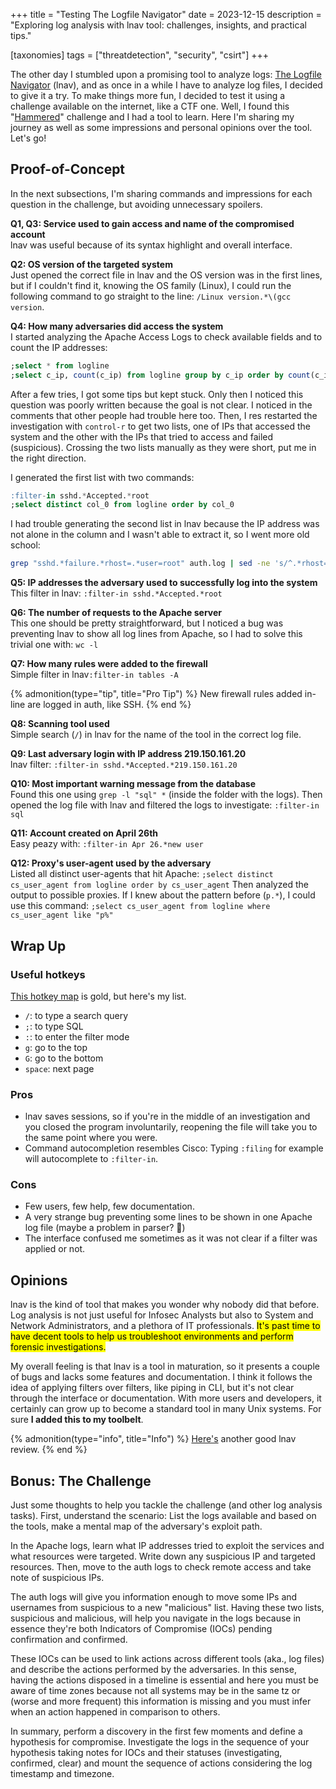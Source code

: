 +++
title = "Testing The Logfile Navigator"
date  = 2023-12-15
description = "Exploring log analysis with lnav tool: challenges, insights, and practical tips."

[taxonomies]
tags = ["threatdetection", "security", "csirt"]
+++


The other day I stumbled upon a promising tool to analyze logs: [The Logfile Navigator](https://lnav.org/) (lnav), and as once in a while I have to analyze log files, I decided to give it a try.  To make things more fun, I decided to test it using a challenge available on the internet, like a CTF one.  Well, I found this "[Hammered](https://cyberdefenders.org/blueteam-ctf-challenges/42)" challenge and I had a tool to learn.  Here I'm sharing my journey as well as some impressions and personal opinions over the tool.  Let's go!


## Proof-of-Concept
In the next subsections, I'm sharing commands and impressions for each question in the challenge, but avoiding unnecessary spoilers.

**Q1, Q3: Service used to gain access and name of the compromised account**  
lnav was useful because of its syntax highlight and overall interface.

**Q2: OS version of the targeted system**  
Just opened the correct file in lnav and the OS version was in the first lines, but if I couldn't find it, knowing the OS family (Linux), I could run the following command to go straight to the line: `/Linux version.*\(gcc version`.

**Q4: How many adversaries did access the system**  
I started analyzing the Apache Access Logs to check available fields and to count the IP addresses:  

```sql
;select * from logline
;select c_ip, count(c_ip) from logline group by c_ip order by count(c_ip) desc
```

After a few tries, I got some tips but kept stuck.  Only then I noticed this question was poorly written because the goal is not clear. I noticed in the comments that other people had trouble here too.  Then, I res restarted the investigation with `control-r` to get two lists, one of IPs that accessed the system and the other with the IPs that tried to access and failed (suspicious).  Crossing the two lists manually as they were short, put me in the right direction.

I generated the first list with two commands: 

```sql
:filter-in sshd.*Accepted.*root
;select distinct col_0 from logline order by col_0
```

I had trouble generating the second list in lnav because the IP address was not alone in the column and I wasn't able to extract it, so I went more old school:

```sh
grep "sshd.*failure.*rhost=.*user=root" auth.log | sed -ne 's/^.*rhost=\([0-9.]*\).*$/\1/p' | sort -n | uniq
```

**Q5: IP addresses the adversary used to successfully log into the system**  
This filter in lnav: `:filter-in sshd.*Accepted.*root`

**Q6: The number of requests to the Apache server**  
This one should be pretty straightforward, but I noticed a bug was preventing lnav to show all log lines from Apache, so I had to solve this trivial one with: `wc -l`

**Q7: How many rules were added to the firewall**  
Simple filter in lnav`:filter-in tables -A`  

{% admonition(type="tip", title="Pro Tip") %}
New firewall rules added in-line are logged in auth, like SSH.
{% end %}

**Q8: Scanning tool used**  
Simple search (`/`) in lnav for the name of the tool in the correct log file.

**Q9: Last adversary login with IP address 219.150.161.20**  
lnav filter: `:filter-in sshd.*Accepted.*219.150.161.20`

**Q10: Most important warning message from the database**  
Found this one using `grep -l "sql" *` (inside the folder with the logs).  Then opened the log file with lnav and filtered the logs to investigate: `:filter-in sql`

**Q11: Account created on April 26th**  
Easy peazy with: `:filter-in Apr 26.*new user`

**Q12: Proxy's user-agent used by the adversary**  
Listed all distinct user-agents that hit Apache: `;select distinct cs_user_agent from logline order by cs_user_agent` Then analyzed the output to possible proxies.  If I knew about the pattern before (`p.*`), I could use this command: `;select cs_user_agent from logline where cs_user_agent like "p%"`


## Wrap Up
### Useful hotkeys
[This hotkey map](https://docs.lnav.org/en/latest/hotkeys.html) is gold, but here's my list.

- `/`: to type a search query
- `;`: to type SQL
- `:`: to enter the filter mode
- `g`: go to the top
- `G`: go to the bottom
- `space`: next page

### Pros
- lnav saves sessions, so if you're in the middle of an investigation and you closed the program involuntarily, reopening the file will take you to the same point where you were.
- Command autocompletion resembles Cisco: Typing `:filing` for example will autocomplete to `:filter-in`.

### Cons
- Few users, few help, few documentation.
- A very strange bug preventing some lines to be shown in one Apache log file (maybe a problem in parser? 🤔)
- The interface confused me sometimes as it was not clear if a filter was applied or not.


## Opinions
lnav is the kind of tool that makes you wonder why nobody did that before.  Log analysis is not just useful for Infosec Analysts but also to System and Network Administrators, and a plethora of IT professionals.  <mark>It's past time to have decent tools to help us troubleshoot environments and perform forensic investigations.</mark>

My overall feeling is that lnav is a tool in maturation, so it presents a couple of bugs and lacks some features and documentation.  I think it follows the idea of applying filters over filters, like piping in CLI, but it's not clear through the interface or documentation.  With more users and developers, it certainly can grow up to become a standard tool in many Unix systems.  For sure **I added this to my toolbelt**.

{% admonition(type="info", title="Info") %}
[Here's](https://www.youtube.com/watch?v=RurEIYFZyZI) another good lnav review.
{% end %}


## Bonus: The Challenge
Just some thoughts to help you tackle the challenge (and other log analysis tasks).  First, understand the scenario: List the logs available and based on the tools, make a mental map of the adversary's exploit path.

In the Apache logs, learn what IP addresses tried to exploit the services and what resources were targeted.  Write down any suspicious IP and targeted resources.  Then, move to the auth logs to check remote access and take note of suspicious IPs.

The auth logs will give you information enough to move some IPs and usernames from suspicious to a new "malicious" list.  Having these two lists, suspicious and malicious, will help you navigate in the logs because in essence they're both Indicators of Compromise (IOCs) pending confirmation and confirmed.

These IOCs can be used to link actions across different tools (aka., log files) and describe the actions performed by the adversaries.  In this sense, having the actions disposed in a timeline is essential and here you must be aware of time zones because not all systems may be in the same tz or (worse and more frequent) this information is missing and you must infer when an action happened in comparison to others.

In summary, perform a discovery in the first few moments and define a hypothesis for compromise.  Investigate the logs in the sequence of your hypothesis taking notes for IOCs and their statuses (investigating, confirmed, clear) and mount the sequence of actions considering the log timestamp and timezone.
